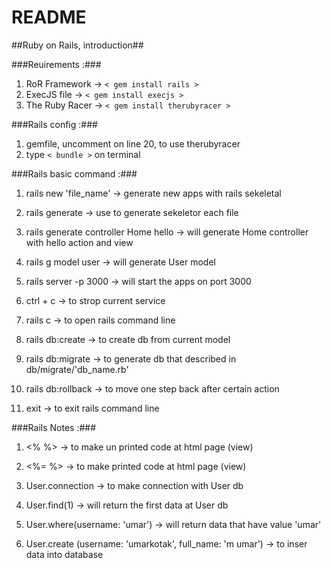 # README

##Ruby on Rails, introduction##

###Reuirements :###
1. RoR Framework   -> `< gem install rails >`
2. ExecJS file     -> `< gem install execjs >`
3. The Ruby Racer  -> `< gem install therubyracer >`

###Rails config :###
1. gemfile, uncomment on line 20, to use therubyracer
2. type `< bundle >` on terminal

###Rails basic command :###
1. rails new 'file_name' -> generate new apps with rails sekeletal
2. rails generate -> use to generate sekeletor each file
3. rails generate controller Home hello -> will generate Home controller with hello action and view
4. rails g model user -> will generate User model

5. rails server -p 3000 -> will start the apps on port 3000
6. ctrl + c -> to strop current service

7. rails c -> to open rails command line
8. rails db:create -> to create db from current model
9. rails db:migrate -> to generate db that described in db/migrate/'db_name.rb'
10. rails db:rollback -> to move one step back after certain action

11. exit -> to exit rails command line

###Rails Notes :###
1. <% %>  -> to make un printed code at html page (view)
2. <%= %> -> to make printed code at html page (view)

3. User.connection -> to make connection with User db
4. User.find(1) -> will return the first data at User db
5. User.where(username: 'umar') -> will return data that have value 'umar'
6. User.create (username: 'umarkotak', full_name: 'm umar') -> to inser data into database